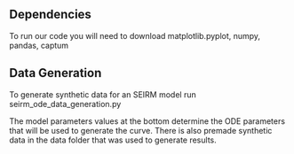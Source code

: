 ## Dependencies
To run our code you will need to download
matplotlib.pyplot, numpy, pandas, captum

## Data Generation

To generate synthetic data for an SEIRM model run seirm_ode_data_generation.py


The model parameters values at the bottom determine the ODE parameters that will be used to generate the curve.
There is also premade synthetic data in the data folder that was used to generate results.
